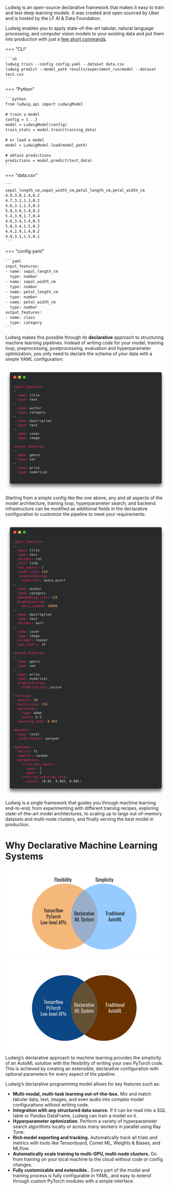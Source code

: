 Ludwig is an open-source declarative framework that makes it easy to train and
test deep learning models. It was created and open sourced by Uber and is hosted
by the LF AI & Data Foundation.

Ludwig enables you to apply state-of-the-art tabular, natural language
processing, and computer vision models to your existing data and put them into
production with just a [few short commands](../command_line_interface).

=== "CLI"

    ```sh
    ludwig train --config config.yaml --dataset data.csv
    ludwig predict --model_path results/experiment_run/model --dataset test.csv
    ```

=== "Python"

    ```python
    from ludwig.api import LudwigModel

    # train a model
    config = {...}
    model = LudwigModel(config)
    train_stats = model.train(training_data)

    # or load a model
    model = LudwigModel.load(model_path)

    # obtain predictions
    predictions = model.predict(test_data)
    ```

=== "data.csv"

    ```
    sepal_length_cm,sepal_width_cm,petal_length_cm,petal_width_cm
    4.9,3.0,1.4,0.2
    4.7,3.2,1.3,0.2
    4.6,3.1,1.5,0.2
    5.0,3.6,1.4,0.2
    5.4,3.9,1.7,0.4
    4.6,3.4,1.4,0.3
    5.0,3.4,1.5,0.2
    4.4,2.9,1.4,0.2
    4.9,3.1,1.5,0.1
    ```

=== "config.yaml"

    ```yaml
    input_features:
    - name: sepal_length_cm
      type: number
    - name: sepal_width_cm
      type: number
    - name: petal_length_cm
      type: number
    - name: petal_width_cm
      type: number
    output_features:
    - name: class
      type: category
    ```

Ludwig makes this possible through its **declarative** approach to structuring
machine learning pipelines. Instead of writing code for your model, training
loop, preprocessing, postprocessing, evaluation and hyperparameter optimization,
you only need to declare the schema of your data with a simple YAML
configuration:

![img](../images/simple_example_config.png)

Starting from a simple config like the one above, any and all aspects of the
model architecture, training loop, hyperparameter search, and backend
infrastructure can be modified as additional fields in the declarative
configuration to customize the pipeline to meet your requirements:

![img](../images/involved_example_config.png)

Ludwig is a single framework that guides you through machine learning
end-to-end; from experimenting with different training recipes, exploring
state-of-the-art model architectures, to scaling up to large out-of-memory
datasets and multi-node clusters, and finally serving the best model in
production.

# Why Declarative Machine Learning Systems

![img](../images/why_declarative_light.png#only-light)
![img](../images/why_declarative_dark.png#only-dark)

Ludwig’s declarative approach to machine learning provides the simplicity of an
AutoML solution with the flexibility of writing your own PyTorch code. This is
achieved by creating an extensible, declarative configuration with optional
parameters for every aspect of the pipeline.

Ludwig’s declarative programming model allows for key features such as:

- **Multi-modal, multi-task learning out-of-the-box.** Mix and match tabular
    data, text, images, and even audio into complex model configurations without
    writing code.
- **Integration with any structured data source.** If it can be read into a SQL
    table or Pandas DataFrame, Ludwig can train a model on it.
- **Hyperparameter optimization.** Perform a variety of hyperparameter search
    algorithms locally or across many workers in parallel using Ray Tune.
- **Rich model exporting and tracking.** Automatically track all trials and
    metrics with tools like Tensorboard, Comet ML, Weights & Biases, and MLflow.
- **Automatically scale training to multi-GPU, multi-node clusters.** Go from
    training on your local machine to the cloud without code or config changes.
- **Fully customizable and extensible..** Every part of the model and training
    process is fully configurable in YAML, and easy to extend through custom
    PyTorch modules with a simple interface.
